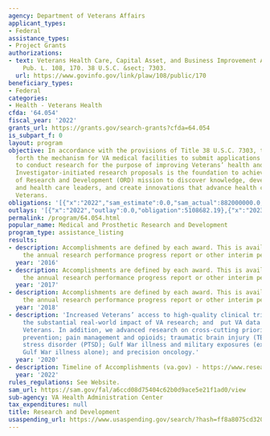 ```yaml
---
agency: Department of Veterans Affairs
applicant_types:
- Federal
assistance_types:
- Project Grants
authorizations:
- text: Veterans Health Care, Capital Asset, and Business Improvement Act of 2003.
    Pub. L. 108, 170. 38 U.S.C. &sect; 7303.
  url: https://www.govinfo.gov/link/plaw/108/public/170
beneficiary_types:
- Federal
categories:
- Health - Veterans Health
cfda: '64.054'
fiscal_year: '2022'
grants_url: https://grants.gov/search-grants?cfda=64.054
is_subpart_f: 0
layout: program
objective: In accordance with the provisions of Title 38 U.S.C. 7303, this part sets
  forth the mechanism for VA medical facilities to submit applications for VA employees
  to conduct research for the purpose of improving Veterans’ health and well-being.
  Investigator-initiated research proposals is the foundation to achieving the Office
  of Research and Development (ORD) mission to discover knowledge, develop VA researchers
  and health care leaders, and create innovations that advance health care for our
  Veterans.
obligations: '[{"x":"2022","sam_estimate":0.0,"sam_actual":882000000.0,"usa_spending_actual":11726131.48},{"x":"2023","sam_estimate":916000000.0,"sam_actual":0.0,"usa_spending_actual":105139425.41},{"x":"2024","sam_estimate":938000000.0,"sam_actual":0.0,"usa_spending_actual":2679140.11}]'
outlays: '[{"x":"2022","outlay":0.0,"obligation":5108682.19},{"x":"2023","outlay":0.0,"obligation":102135102.0},{"x":"2024","outlay":0.0,"obligation":389751.67}]'
permalink: /program/64.054.html
popular_name: Medical and Prosthetic Research and Development
program_type: assistance_listing
results:
- description: Accomplishments are defined by each award. This is available through
    the annual research performance progress report or other interim performance report.
  year: '2016'
- description: Accomplishments are defined by each award. This is available through
    the annual research performance progress report or other interim performance report.
  year: '2017'
- description: Accomplishments are defined by each award. This is available through
    the annual research performance progress report or other interim performance report.
  year: '2018'
- description: 'Increased Veterans’ access to high-quality clinical trials; increased
    the substantial real-world impact of VA research; and  put VA data to work for
    Veterans. In addition, we advanced research on cross-cutting priorities: suicide
    prevention; pain management and opioids; traumatic brain injury (TBI); posttraumatic
    stress disorder (PTSD); Gulf War illness and military exposures (expanded from
    Gulf War illness alone); and precision oncology.'
  year: '2020'
- description: Timeline of Accomplishments (va.gov) - https://www.research.va.gov/about/history.cfm
  year: '2022'
rules_regulations: See Website.
sam_url: https://sam.gov/fal/a6ccd08d75404c62b0d9ace5e21f1ad0/view
sub-agency: VA Health Administration Center
tax_expenditures: null
title: Research and Development
usaspending_url: https://www.usaspending.gov/search/?hash=ff8a8075cd320ef45926b7472eec8e32
---
```

